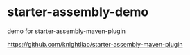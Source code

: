 # starter-assembly-demo

demo for starter-assembly-maven-plugin

https://github.com/knightliao/starter-assembly-maven-plugin
